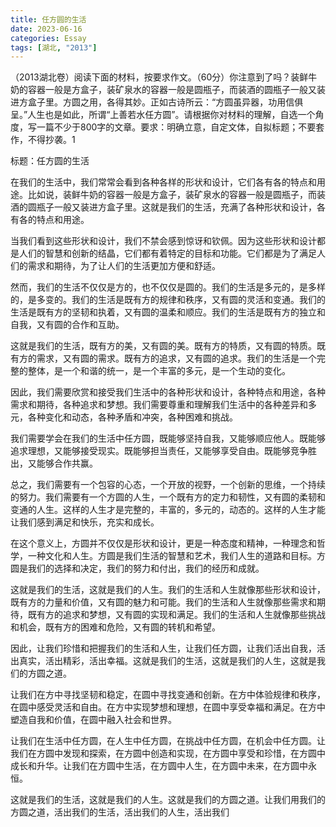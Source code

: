 ```yaml
---
title: 任方圆的生活
date: 2023-06-16
categories: Essay
tags: [湖北, "2013"]
---
```


（2013湖北卷）阅读下面的材料，按要求作文。（60分）你注意到了吗？装鲜牛奶的容器一般是方盒子，装矿泉水的容器一般是圆瓶子，而装酒的圆瓶子一般又装进方盒子里。方圆之用，各得其妙。正如古诗所云：“方圆虽异器，功用信俱呈。”人生也是如此，所谓“上善若水任方圆”。请根据你对材料的理解，自选一个角度，写一篇不少于800字的文章。要求：明确立意，自定文体，自拟标题；不要套作，不得抄袭。1

标题：任方圆的生活

在我们的生活中，我们常常会看到各种各样的形状和设计，它们各有各的特点和用途。比如说，装鲜牛奶的容器一般是方盒子，装矿泉水的容器一般是圆瓶子，而装酒的圆瓶子一般又装进方盒子里。这就是我们的生活，充满了各种形状和设计，各有各的特点和用途。

当我们看到这些形状和设计，我们不禁会感到惊讶和钦佩。因为这些形状和设计都是人们的智慧和创新的结晶，它们都有着特定的目标和功能。它们都是为了满足人们的需求和期待，为了让人们的生活更加方便和舒适。

然而，我们的生活不仅仅是方的，也不仅仅是圆的。我们的生活是多元的，是多样的，是多变的。我们的生活是既有方的规律和秩序，又有圆的灵活和变通。我们的生活是既有方的坚韧和执着，又有圆的温柔和顺应。我们的生活是既有方的独立和自我，又有圆的合作和互助。

这就是我们的生活，既有方的美，又有圆的美。既有方的特质，又有圆的特质。既有方的需求，又有圆的需求。既有方的追求，又有圆的追求。我们的生活是一个完整的整体，是一个和谐的统一，是一个丰富的多元，是一个生动的变化。

因此，我们需要欣赏和接受我们生活中的各种形状和设计，各种特点和用途，各种需求和期待，各种追求和梦想。我们需要尊重和理解我们生活中的各种差异和多元，各种变化和动态，各种矛盾和冲突，各种困难和挑战。

我们需要学会在我们的生活中任方圆，既能够坚持自我，又能够顺应他人。既能够追求理想，又能够接受现实。既能够担当责任，又能够享受自由。既能够竞争胜出，又能够合作共赢。

总之，我们需要有一个包容的心态，一个开放的视野，一个创新的思维，一个持续的努力。我们需要有一个方圆的人生，一个既有方的定力和韧性，又有圆的柔韧和变通的人生。这样的人生才是完整的，丰富的，多元的，动态的。这样的人生才能让我们感到满足和快乐，充实和成长。

在这个意义上，方圆并不仅仅是形状和设计，更是一种态度和精神，一种理念和哲学，一种文化和人生。方圆是我们生活的智慧和艺术，我们人生的道路和目标。方圆是我们的选择和决定，我们的努力和付出，我们的经历和成就。

这就是我们的生活，这就是我们的人生。我们的生活和人生就像那些形状和设计，既有方的力量和价值，又有圆的魅力和可能。我们的生活和人生就像那些需求和期待，既有方的追求和梦想，又有圆的实现和满足。我们的生活和人生就像那些挑战和机会，既有方的困难和危险，又有圆的转机和希望。

因此，让我们珍惜和把握我们的生活和人生，让我们任方圆，让我们活出自我，活出真实，活出精彩，活出幸福。这就是我们的生活，这就是我们的人生，这就是我们的方圆之道。

让我们在方中寻找坚韧和稳定，在圆中寻找变通和创新。在方中体验规律和秩序，在圆中感受灵活和自由。在方中实现梦想和理想，在圆中享受幸福和满足。在方中塑造自我和价值，在圆中融入社会和世界。

让我们在生活中任方圆，在人生中任方圆，在挑战中任方圆，在机会中任方圆。让我们在方圆中发现和探索，在方圆中创造和实现，在方圆中享受和珍惜，在方圆中成长和升华。让我们在方圆中生活，在方圆中人生，在方圆中未来，在方圆中永恒。

这就是我们的生活，这就是我们的人生。这就是我们的方圆之道。让我们用我们的方圆之道，活出我们的生活，活出我们的人生，活出我们